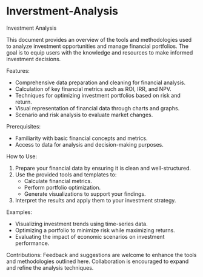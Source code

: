 # Inverstment-Analysis
Investment Analysis

This document provides an overview of the tools and methodologies used to analyze investment opportunities and manage financial portfolios. The goal is to equip users with the knowledge and resources to make informed investment decisions.

Features:
- Comprehensive data preparation and cleaning for financial analysis.
- Calculation of key financial metrics such as ROI, IRR, and NPV.
- Techniques for optimizing investment portfolios based on risk and return.
- Visual representation of financial data through charts and graphs.
- Scenario and risk analysis to evaluate market changes.

Prerequisites:
- Familiarity with basic financial concepts and metrics.
- Access to data for analysis and decision-making purposes.

How to Use:
1. Prepare your financial data by ensuring it is clean and well-structured.
2. Use the provided tools and templates to:
   - Calculate financial metrics.
   - Perform portfolio optimization.
   - Generate visualizations to support your findings.
3. Interpret the results and apply them to your investment strategy.

Examples:
- Visualizing investment trends using time-series data.
- Optimizing a portfolio to minimize risk while maximizing returns.
- Evaluating the impact of economic scenarios on investment performance.

Contributions:
Feedback and suggestions are welcome to enhance the tools and methodologies outlined here. Collaboration is encouraged to expand and refine the analysis techniques.
